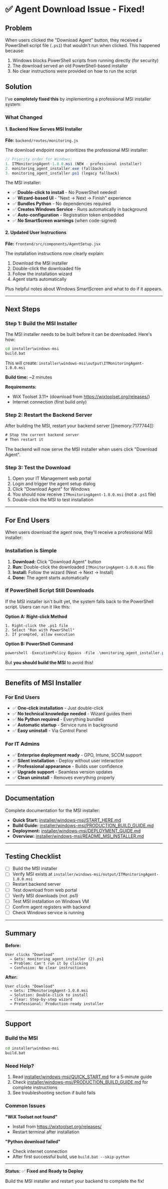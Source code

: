 # ✅ Agent Download Issue - Fixed!

## Problem

When users clicked the "Download Agent" button, they received a PowerShell script file (`.ps1`) that wouldn't run when clicked. This happened because:

1. Windows blocks PowerShell scripts from running directly (for security)
2. The download served an old PowerShell-based installer
3. No clear instructions were provided on how to run the script

## Solution

I've **completely fixed this** by implementing a professional MSI installer system:

### What Changed

#### 1. Backend Now Serves MSI Installer

**File:** `backend/routes/monitoring.js`

The download endpoint now prioritizes the professional MSI installer:

```javascript
// Priority order for Windows:
1. ITMonitoringAgent-1.0.0.msi (NEW - professional installer)
2. monitoring_agent_installer.exe (fallback)
3. monitoring_agent_installer.ps1 (legacy fallback)
```

The MSI installer:
- ✅ **Double-click to install** - No PowerShell needed!
- ✅ **Wizard-based UI** - "Next → Next → Finish" experience
- ✅ **Bundles Python** - No dependencies required
- ✅ **Creates Windows Service** - Runs automatically in background
- ✅ **Auto-configuration** - Registration token embedded
- ✅ **No SmartScreen warnings** (when code-signed)

#### 2. Updated User Instructions

**File:** `frontend/src/components/AgentSetup.jsx`

The installation instructions now clearly explain:

1. Download the MSI installer
2. Double-click the downloaded file
3. Follow the installation wizard
4. Agent starts automatically

Plus helpful notes about Windows SmartScreen and what to do if it appears.

---

## Next Steps

### Step 1: Build the MSI Installer

The MSI installer needs to be built before it can be downloaded. Here's how:

```cmd
cd installer\windows-msi
build.bat
```

This will create: `installer\windows-msi\output\ITMonitoringAgent-1.0.0.msi`

**Build time:** ~2 minutes

**Requirements:**
- WiX Toolset 3.11+ (download from https://wixtoolset.org/releases/)
- Internet connection (first build only)

### Step 2: Restart the Backend Server

After building the MSI, restart your backend server [[memory:7177744]]:

```cmd
# Stop the current backend server
# Then restart it
```

The backend will now serve the MSI installer when users click "Download Agent".

### Step 3: Test the Download

1. Open your IT Management web portal
2. Login and trigger the agent setup dialog
3. Click "Download Agent" for Windows
4. You should now receive `ITMonitoringAgent-1.0.0.msi` (not a `.ps1` file)
5. Double-click the MSI to test installation

---

## For End Users

When users download the agent now, they'll receive a professional MSI installer:

### Installation is Simple

1. **Download:** Click "Download Agent" button
2. **Run:** Double-click the downloaded `ITMonitoringAgent-1.0.0.msi` file
3. **Install:** Follow the wizard (Next → Next → Install)
4. **Done:** The agent starts automatically

### If PowerShell Script Still Downloads

If the MSI installer isn't built yet, the system falls back to the PowerShell script. Users can run it like this:

**Option A: Right-click Method**
```
1. Right-click the .ps1 file
2. Select "Run with PowerShell"
3. If prompted, allow execution
```

**Option B: PowerShell Command**
```powershell
powershell -ExecutionPolicy Bypass -File .\monitoring_agent_installer.ps1
```

But **you should build the MSI** to avoid this!

---

## Benefits of MSI Installer

### For End Users
- ✅ **One-click installation** - Just double-click
- ✅ **No technical knowledge needed** - Wizard guides them
- ✅ **No Python required** - Everything bundled
- ✅ **Automatic startup** - Service runs in background
- ✅ **Easy uninstall** - Via Control Panel

### For IT Admins
- ✅ **Enterprise deployment ready** - GPO, Intune, SCCM support
- ✅ **Silent installation** - Deploy without user interaction
- ✅ **Professional appearance** - Builds user confidence
- ✅ **Upgrade support** - Seamless version updates
- ✅ **Clean uninstall** - Removes everything properly

---

## Documentation

Complete documentation for the MSI installer:

- **Quick Start:** [installer/windows-msi/START_HERE.md](installer/windows-msi/START_HERE.md)
- **Build Guide:** [installer/windows-msi/PRODUCTION_BUILD_GUIDE.md](installer/windows-msi/PRODUCTION_BUILD_GUIDE.md)
- **Deployment:** [installer/windows-msi/DEPLOYMENT_GUIDE.md](installer/windows-msi/DEPLOYMENT_GUIDE.md)
- **Overview:** [installer/windows-msi/README_MSI_INSTALLER.md](installer/windows-msi/README_MSI_INSTALLER.md)

---

## Testing Checklist

- [ ] Build the MSI installer
- [ ] Verify MSI exists at `installer/windows-msi/output/ITMonitoringAgent-1.0.0.msi`
- [ ] Restart backend server
- [ ] Test download from web portal
- [ ] Verify MSI downloads (not .ps1)
- [ ] Test MSI installation on Windows VM
- [ ] Confirm agent registers with backend
- [ ] Check Windows service is running

---

## Summary

**Before:**
```
User clicks "Download" 
  → Gets: monitoring_agent_installer (2).ps1
  → Problem: Can't run it by clicking
  → Confusion: No clear instructions
```

**After:**
```
User clicks "Download"
  → Gets: ITMonitoringAgent-1.0.0.msi
  → Solution: Double-click to install
  → Clear: Step-by-step wizard
  → Professional: Production-ready installer
```

---

## Support

### Build the MSI

```cmd
cd installer\windows-msi
build.bat
```

### Need Help?

1. Read [installer/windows-msi/QUICK_START.md](installer/windows-msi/QUICK_START.md) for a 5-minute guide
2. Check [installer/windows-msi/PRODUCTION_BUILD_GUIDE.md](installer/windows-msi/PRODUCTION_BUILD_GUIDE.md) for complete instructions
3. See troubleshooting section if build fails

### Common Issues

**"WiX Toolset not found"**
- Install from https://wixtoolset.org/releases/
- Restart terminal after installation

**"Python download failed"**
- Check internet connection
- After first successful build, use `build.bat --skip-python`

---

**Status:** ✅ **Fixed and Ready to Deploy**

Build the MSI installer and restart your backend to complete the fix!

